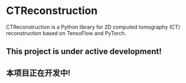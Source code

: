 # CTReconstruction

CTReconstruction is a Python library for 2D computed tomography (CT) reconstruction based on TensoFlow and PyTorch.

## This project is under active development!

## 本项目正在开发中!